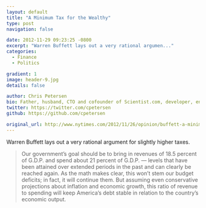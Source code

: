 ```yaml
---
layout: default
title: "A Minimum Tax for the Wealthy"
type: post
navigation: false

date: 2012-11-29 09:23:25 -0800
excerpt: "Warren Buffett lays out a very rational argumen..."
categories:
  - Finance
  - Politics

gradient: 1
image: header-9.jpg
details: false

author: Chris Petersen
bio: Father, husband, CTO and cofounder of Scientist.com, developer, entrepreneur and technologist.
twitter: https://twitter.com/cpetersen
github: https://github.com/cpetersen

original_url: http://www.nytimes.com/2012/11/26/opinion/buffett-a-minimum-tax-for-the-wealthy.html
---
```



Warren Buffett lays out a very rational argument for slightly higher taxes.

 > Our government’s goal should be to bring in revenues of 18.5 percent of G.D.P. and spend about 21 percent of G.D.P. — levels that have been attained over extended periods in the past and can clearly be reached again. As the math makes clear, this won’t stem our budget deficits; in fact, it will continue them. But assuming even conservative projections about inflation and economic growth, this ratio of revenue to spending will keep America’s debt stable in relation to the country’s economic output.

